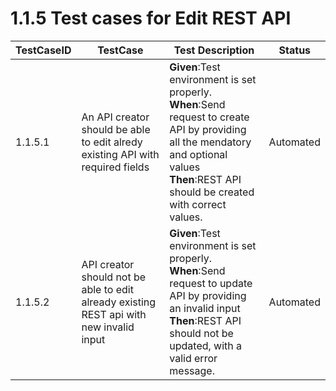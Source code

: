 # 1.1.5 Test cases for Edit REST API


| TestCaseID| TestCase| Test Description| Status|
| ----------| --------| ----------| ------|
| 1.1.5.1| An API creator should be able to edit alredy existing API with required fields |  **Given**:Test environment is set properly. </br> **When**:Send request to create API by providing all the mendatory and optional values </br> **Then**:REST API should be created with correct values. | Automated|
| 1.1.5.2| API creator should not be able to edit already existing REST api with new invalid input |  **Given**:Test environment is set properly. </br> **When**:Send request to update API by providing an invalid input </br> **Then**:REST API should not be updated, with a valid error message. | Automated|

